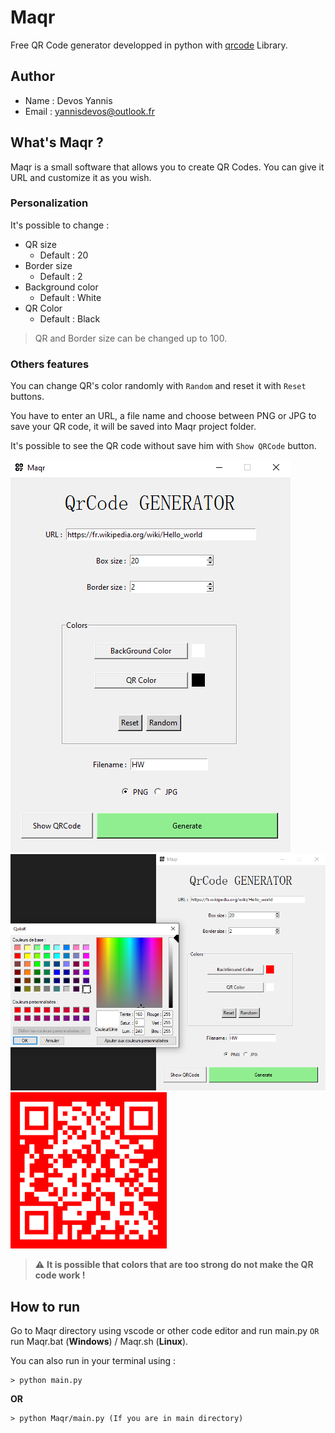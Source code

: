 # Maqr
Free QR Code generator developped in python with [qrcode](https://pypi.org/project/qrcode/) Library.

## Author

* Name : Devos Yannis
* Email : yannisdevos@outlook.fr

## What's Maqr ?

Maqr is a small software that allows you to create QR Codes.
You can give it URL and customize it as you wish.

### Personalization

It's possible to change :

* QR size
    * Default : 20
* Border size
    * Default : 2
* Background color
    * Default : White
* QR Color
    * Default : Black

> QR and Border size can be changed up to 100.

### Others features

You can change QR's color randomly with `Random` and reset it with `Reset` buttons.

You have to enter an URL, a file name and choose between PNG or JPG to save your QR code, it will be saved into Maqr project folder.

It's possible to see the QR code without save him with `Show QRCode` button.

![MainQR](./readmeUtils/MainQR.png)
![ColorPick](./readmeUtils//ColorPick.png)
![QR](./readmeUtils//QR.png)

> :warning: **It is possible that colors that are too strong do not make the QR code work !**

## How to run

Go to Maqr directory using vscode or other code editor and run main.py `OR` run Maqr.bat (**Windows**) / Maqr.sh (**Linux**). 

You can also run in your terminal using :

```
> python main.py
```

**OR**

```
> python Maqr/main.py (If you are in main directory)
```
